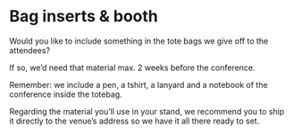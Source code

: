 # Bag inserts & booth

Would you like to include something in the tote bags we give off to the attendees? 

If so, we’d need that material max. 2 weeks before the conference. 

Remember: we include a pen, a tshirt, a lanyard and a notebook of the conference inside the totebag.   


Regarding the material you’ll use in your stand, we recommend you to ship it directly to the venue’s address so we have it all there ready to set. 

